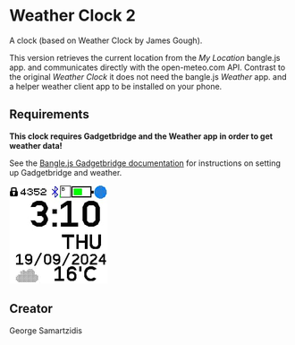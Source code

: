 # Weather Clock 2

A clock (based on Weather Clock by James Gough).

This version retrieves the current location from the _My Location_ bangle.js app. and communicates directly with the open-meteo.com API. 
Contrast to the original _Weather Clock_ it does not need the bangle.js _Weather_ app. and a helper weather client app to be installed on your phone.

## Requirements

**This clock requires Gadgetbridge and the Weather app in order to get weather data!**

See the [Bangle.js Gadgetbridge documentation](https://www.espruino.com/Gadgetbridge) for instructions on setting up Gadgetbridge and weather.

![Screenshot](screens/screen1.png)

## Creator

George Samartzidis
